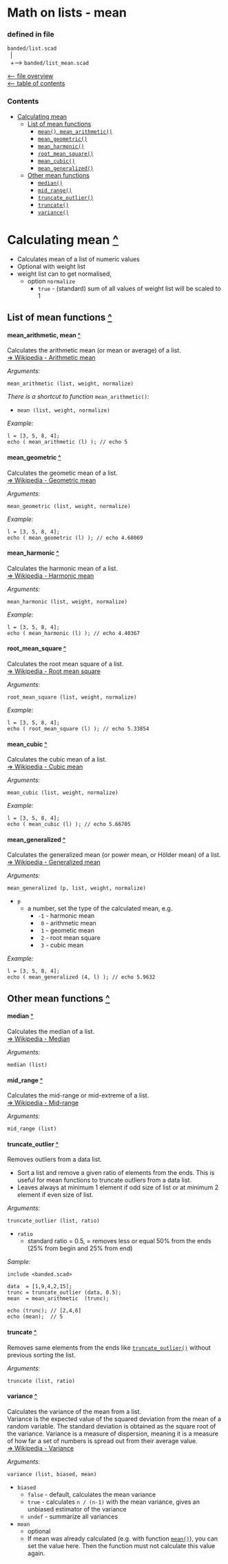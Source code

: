 Math on lists - mean
====================

### defined in file
`banded/list.scad`  
` `|  
` `+--> `banded/list_mean.scad`  

[<-- file overview](file_overview.md)  
[<-- table of contents](contents.md)  

### Contents
[contents]: #contents "Up to Contents"
- [Calculating mean](#calculating-mean-)
  - [List of mean functions](#list-of-mean-functions-)
    - [`mean()`, `mean_arithmetic()`][mean_arithmetic]
    - [`mean_geometric()`][mean_geometric]
    - [`mean_harmonic()`][mean_harmonic]
    - [`root_mean_square()`][root_mean_square]
    - [`mean_cubic()`][mean_cubic]
    - [`mean_generalized()`][mean_generalized]
  - [Other mean functions](#other-mean-functions-)
    - [`median()`][median]
    - [`mid_range()`][mid_range]
    - [`truncate_outlier()`][truncate_outlier]
    - [`truncate()`][truncate]
    - [`variance()`][variance]


Calculating mean [^][contents]
==============================

- Calculates mean of a list of numeric values
- Optional with weight list
- weight list can to get normalised,
  - option `normalize`
    - `true` - (standard)
      sum of all values of weight list will be scaled to 1


List of mean functions [^][contents]
------------------------------------

#### mean_arithmetic, mean [^][contents]
[mean_arithmetic]: #mean_arithmetic-mean-
Calculates the arithmetic mean (or mean or average) of a list.  
[=> Wikipedia - Arithmetic mean](https://en.wikipedia.org/wiki/Arithmetic_mean)

_Arguments:_
```OpenSCAD
mean_arithmetic (list, weight, normalize)
```

_There is a shortcut to function_ `mean_arithmetic()`:
- `mean (list, weight, normalize)`

_Example:_
```OpenSCAD
l = [3, 5, 8, 4];
echo ( mean_arithmetic (l) ); // echo 5
```

#### mean_geometric [^][contents]
[mean_geometric]: #mean_geometric-
Calculates the geometic mean of a list.  
[=> Wikipedia - Geometric mean](https://en.wikipedia.org/wiki/Geometric_mean)

_Arguments:_
```OpenSCAD
mean_geometric (list, weight, normalize)
```

_Example:_
```OpenSCAD
l = [3, 5, 8, 4];
echo ( mean_geometric (l) ); // echo 4.68069
```

#### mean_harmonic [^][contents]
[mean_harmonic]: #mean_harmonic-
Calculates the harmonic mean of a list.  
[=> Wikipedia - Harmonic mean](https://en.wikipedia.org/wiki/Harmonic_mean)

_Arguments:_
```OpenSCAD
mean_harmonic (list, weight, normalize)
```

_Example:_
```OpenSCAD
l = [3, 5, 8, 4];
echo ( mean_harmonic (l) ); // echo 4.40367
```

#### root_mean_square [^][contents]
[root_mean_square]: #root_mean_square-
Calculates the root mean square of a list.  
[=> Wikipedia - Root mean square](https://en.wikipedia.org/wiki/Root_mean_square)

_Arguments:_
```OpenSCAD
root_mean_square (list, weight, normalize)
```

_Example:_
```OpenSCAD
l = [3, 5, 8, 4];
echo ( root_mean_square (l) ); // echo 5.33854
```

#### mean_cubic [^][contents]
[mean_cubic]: #mean_cubic-
Calculates the cubic mean of a list.  
[=> Wikipedia - Cubic mean](https://en.wikipedia.org/wiki/Cubic_mean)

_Arguments:_
```OpenSCAD
mean_cubic (list, weight, normalize)
```

_Example:_
```OpenSCAD
l = [3, 5, 8, 4];
echo ( mean_cubic (l) ); // echo 5.66705
```

#### mean_generalized [^][contents]
[mean_generalized]: #mean_generalized-
Calculates the generalized mean (or power mean, or Hölder mean) of a list.  
[=> Wikipedia - Generalized mean](https://en.wikipedia.org/wiki/Generalized_mean)

_Arguments:_
```OpenSCAD
mean_generalized (p, list, weight, normalize)
```
- `p`
  - a number, set the type of the calculated mean, e.g.
    - `-1` - harmonic mean
    - ` 0` - arithmetic mean
    - ` 1` - geometic mean
    - ` 2` - root mean square
    - ` 3` - cubic mean

_Example:_
```OpenSCAD
l = [3, 5, 8, 4];
echo ( mean_generalized (4, l) ); // echo 5.9632
```


Other mean functions [^][contents]
----------------------------------

#### median [^][contents]
[median]: #median-
Calculates the median of a list.  
[=> Wikipedia - Median](https://en.wikipedia.org/wiki/Median)

_Arguments:_
```OpenSCAD
median (list)
```

#### mid_range [^][contents]
[mid_range]: #mid_range-
Calculates the mid-range or mid-extreme of a list.  
[=> Wikipedia - Mid-range](https://en.wikipedia.org/wiki/Mid-range)

_Arguments:_
```OpenSCAD
mid_range (list)
```

#### truncate_outlier [^][contents]
[truncate_outlier]: #truncate_outlier-
Removes outliers from a data list.
- Sort a list and remove a given ratio of elements from the ends.
  This is useful for mean functions to truncate outliers from a data list.
- Leaves always at minimum 1 element if odd size of list or
  at minimum 2 element if even size of list.

_Arguments:_
```OpenSCAD
truncate_outlier (list, ratio)
```
- `ratio`
  - standard ratio = 0.5, = removes less or equal 50% from the ends\
    (25% from begin and 25% from end)

_Sample:_
```OpenSCAD
include <banded.scad>

data  = [1,9,4,2,15];
trunc = truncate_outlier (data, 0.5);
mean  = mean_arithmetic  (trunc);

echo (trunc); // [2,4,6]
echo (mean);  // 5
```

#### truncate [^][contents]
[truncate]: #truncate-
Removes same elements from the ends like [`truncate_outlier()`][truncate_outlier]
without previous sorting the list.

_Arguments:_
```OpenSCAD
truncate (list, ratio)
```

#### variance [^][contents]
[variance]: #variance-
Calculates the variance of the mean from a list.  
Variance is the expected value of the squared deviation from the mean of a random variable.
The standard deviation is obtained as the square root of the variance.
Variance is a measure of dispersion,
meaning it is a measure of how far a set of numbers is spread out from their average value.  
[=> Wikipedia - Variance](https://en.wikipedia.org/wiki/Variance)

_Arguments:_
```OpenSCAD
variance (list, biased, mean)
```
- `biased`
  - `false` - default, calculates the mean variance
  - `true`  - calculates `n / (n-1)` with the mean variance, gives an unbiased estimator of the variance
  - `undef` - summarize all variances
- `mean`
  - optional
  - If mean was already calculated (e.g. with function [`mean()`][mean_arithmetic]),
    you can set the value here.
    Then the function must not calculate this value again.

